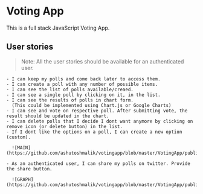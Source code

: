 # Voting App
This is a full stack JavaScript Voting App.

## User stories
  
  > Note: All the user stories should be available for an authenticated user.
  
```
- I can keep my polls and come back later to access them.
- I can create a poll with any number of possible items.
- I can see the list of polls available/creaed.
- I can see a single poll by clicking on it, in the list.
- I can see the results of polls in chart form.
  (This could be implemented using Chart.js or Google Charts)
- I can see and vote on respective poll. After submitting vote, the result should be updated in the chart.
- I can delete polls that I decide I dont want anymore by clicking on remove icon (or delete button) in the list.
- If I dont like the options on a poll, I can create a new option (custom).
  
  ![MAIN](https://github.com/ashutoshmalik/votingapp/blob/master/VotingApp/public/images/first_page.gif)
  
- As an authenticated user, I can share my polls on twitter. Provide the share button.
  
  ![GRAPH] (https://github.com/ashutoshmalik/votingapp/blob/master/VotingApp/public/images/second_page.gif
  
```  

